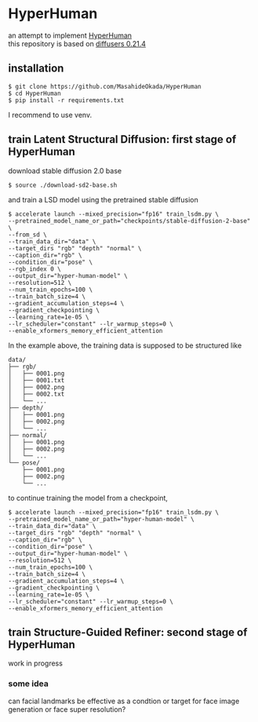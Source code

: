 # HyperHuman
an attempt to implement [HyperHuman](https://arxiv.org/abs/2310.08579) \
this repository is based on [diffusers 0.21.4](https://github.com/huggingface/diffusers/tree/v0.21.4)
## installation
```
$ git clone https://github.com/MasahideOkada/HyperHuman
$ cd HyperHuman
$ pip install -r requirements.txt
```
I recommend to use venv. 

## train Latent Structural Diffusion: first stage of HyperHuman
download stable diffusion 2.0 base
```
$ source ./download-sd2-base.sh
```
and train a LSD model using the pretrained stable diffusion
```
$ accelerate launch --mixed_precision="fp16" train_lsdm.py \
--pretrained_model_name_or_path="checkpoints/stable-diffusion-2-base" \
--from_sd \
--train_data_dir="data" \
--target_dirs "rgb" "depth" "normal" \
--caption_dir="rgb" \
--condition_dir="pose" \
--rgb_index 0 \
--output_dir="hyper-human-model" \
--resolution=512 \
--num_train_epochs=100 \
--train_batch_size=4 \
--gradient_accumulation_steps=4 \
--gradient_checkpointing \
--learning_rate=1e-05 \
--lr_scheduler="constant" --lr_warmup_steps=0 \
--enable_xformers_memory_efficient_attention
```
In the example above, the training data is supposed to be structured like
```
data/
├── rgb/
│   ├── 0001.png
│   ├── 0001.txt
│   ├── 0002.png
│   ├── 0002.txt
│   └── ...
├── depth/
│   ├── 0001.png
│   ├── 0002.png
│   └── ...
├── normal/
│   ├── 0001.png
│   ├── 0002.png
│   └── ...
└── pose/
    ├── 0001.png
    ├── 0002.png
    └── ...
```

to continue training the model from a checkpoint,
```
$ accelerate launch --mixed_precision="fp16" train_lsdm.py \
--pretrained_model_name_or_path="hyper-human-model" \
--train_data_dir="data" \
--target_dirs "rgb" "depth" "normal" \
--caption_dir="rgb" \
--condition_dir="pose" \
--output_dir="hyper-human-model" \
--resolution=512 \
--num_train_epochs=100 \
--train_batch_size=4 \
--gradient_accumulation_steps=4 \
--gradient_checkpointing \
--learning_rate=1e-05 \
--lr_scheduler="constant" --lr_warmup_steps=0 \
--enable_xformers_memory_efficient_attention
```

## train Structure-Guided Refiner: second stage of HyperHuman
work in progress

### some idea
can facial landmarks be effective as a condtion or target for face image generation or face super resolution?
